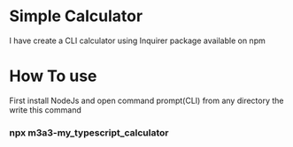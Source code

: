 # Simple Calculator 

I have create a CLI calculator using Inquirer package available on npm

# How To use

First install NodeJs and open command prompt(CLI) from any directory the write this command
### npx m3a3-my_typescript_calculator  